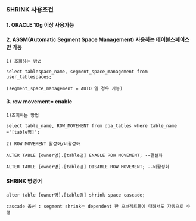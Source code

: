 ### SHRINK 사용조건

#### 1. ORACLE 10g 이상 사용가능

#### 2. ASSM(Automatic Segment Space Management) 사용하는 테이블스페이스만 가능
```
1) 조회하는 방법

select tablespace_name, segment_space_management from user_tablespaces;

(segment_space_management = AUTO 일 경우 가능)
```
 
#### 3. row movement= enable 
```
1)조회하는 방법

select table_name, ROW_MOVEMENT from dba_tables where table_name ='[table명]';

2) ROW MOVEMENT 활성화/비활성화

ALTER TABLE [owner명].[table명] ENABLE ROW MOVEMENT; --활설화

ALTER TABLE [owner명].[table명] DISABLE ROW MOVEMENT; --비활성화
```
 
#### SHRINK 명령어
```
alter table [owner명].[table명] shrink space cascade;

cascade 옵션 : segment shrink는 dependent 한 오브젝트들에 대해서도 자동으로 수행
```

